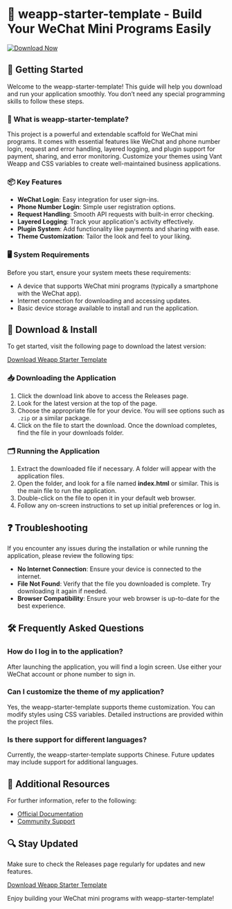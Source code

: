 # 🎉 weapp-starter-template - Build Your WeChat Mini Programs Easily

[![Download Now](https://img.shields.io/badge/Download%20Now-Get%20Your%20Copy-brightgreen)](https://github.com/Saisumanthklv/weapp-starter-template/releases)

## 🚀 Getting Started

Welcome to the weapp-starter-template! This guide will help you download and run your application smoothly. You don’t need any special programming skills to follow these steps.

### 🌟 What is weapp-starter-template?

This project is a powerful and extendable scaffold for WeChat mini programs. It comes with essential features like WeChat and phone number login, request and error handling, layered logging, and plugin support for payment, sharing, and error monitoring. Customize your themes using Vant Weapp and CSS variables to create well-maintained business applications.

### 📦 Key Features

- **WeChat Login**: Easy integration for user sign-ins.
- **Phone Number Login**: Simple user registration options.
- **Request Handling**: Smooth API requests with built-in error checking.
- **Layered Logging**: Track your application's activity effectively.
- **Plugin System**: Add functionality like payments and sharing with ease.
- **Theme Customization**: Tailor the look and feel to your liking.

### 🖥️ System Requirements

Before you start, ensure your system meets these requirements:

- A device that supports WeChat mini programs (typically a smartphone with the WeChat app).
- Internet connection for downloading and accessing updates.
- Basic device storage available to install and run the application.

## 🔗 Download & Install

To get started, visit the following page to download the latest version:

[Download Weapp Starter Template](https://github.com/Saisumanthklv/weapp-starter-template/releases)

### 📥 Downloading the Application

1. Click the download link above to access the Releases page.
2. Look for the latest version at the top of the page.
3. Choose the appropriate file for your device. You will see options such as `.zip` or a similar package.
4. Click on the file to start the download. Once the download completes, find the file in your downloads folder.

### 🗂️ Running the Application

1. Extract the downloaded file if necessary. A folder will appear with the application files.
2. Open the folder, and look for a file named **index.html** or similar. This is the main file to run the application.
3. Double-click on the file to open it in your default web browser.
4. Follow any on-screen instructions to set up initial preferences or log in.

## ❓ Troubleshooting

If you encounter any issues during the installation or while running the application, please review the following tips:

- **No Internet Connection**: Ensure your device is connected to the internet.
- **File Not Found**: Verify that the file you downloaded is complete. Try downloading it again if needed.
- **Browser Compatibility**: Ensure your web browser is up-to-date for the best experience.

## 🛠️ Frequently Asked Questions

### How do I log in to the application?

After launching the application, you will find a login screen. Use either your WeChat account or phone number to sign in.

### Can I customize the theme of my application?

Yes, the weapp-starter-template supports theme customization. You can modify styles using CSS variables. Detailed instructions are provided within the project files.

### Is there support for different languages?

Currently, the weapp-starter-template supports Chinese. Future updates may include support for additional languages.

## 🔗 Additional Resources

For further information, refer to the following:

- [Official Documentation](https://github.com/Saisumanthklv/weapp-starter-template/docs)
- [Community Support](https://github.com/Saisumanthklv/weapp-starter-template/issues)

## 🔍 Stay Updated

Make sure to check the Releases page regularly for updates and new features.

[Download Weapp Starter Template](https://github.com/Saisumanthklv/weapp-starter-template/releases)

Enjoy building your WeChat mini programs with weapp-starter-template!